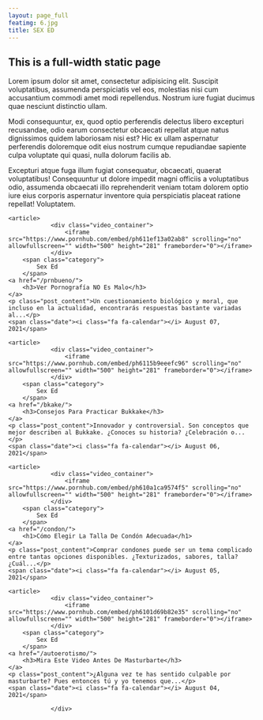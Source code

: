 ```yaml
---
layout: page_full
featimg: 6.jpg
title: SEX ED
---
```

## This is a full-width static page

Lorem ipsum dolor sit amet, consectetur adipisicing elit. Suscipit voluptatibus, assumenda perspiciatis vel eos, molestias nisi cum accusantium commodi amet modi repellendus. Nostrum iure fugiat ducimus quae nesciunt distinctio ullam.

Modi consequuntur, ex, quod optio perferendis delectus libero excepturi recusandae, odio earum consectetur obcaecati repellat atque natus dignissimos quidem laboriosam nisi est? Hic ex ullam aspernatur perferendis doloremque odit eius nostrum cumque repudiandae sapiente culpa voluptate qui quasi, nulla dolorum facilis ab.

Excepturi atque fuga illum fugiat consequatur, obcaecati, quaerat voluptatibus! Consequuntur ut dolore impedit magni officiis a voluptatibus odio, assumenda obcaecati illo reprehenderit veniam totam dolorem optio iure eius corporis aspernatur inventore quia perspiciatis placeat ratione repellat! Voluptatem.



<div class="articles">
    
    <article>
                <div class="video_container">
                    <iframe src="https://www.pornhub.com/embed/ph611ef13a02ab8" scrolling="no" allowfullscreen="" width="500" height="281" frameborder="0"></iframe>
                </div>
        <span class="category">
            Sex Ed
        </span>
    <a href="/prnbueno/">
        <h3>Ver Pornografía NO Es Malo</h3>
    </a>
    <p class="post_content">Un cuestionamiento biológico y moral, que incluso en la actualidad, encontrarás respuestas bastante variadas al...</p>
    <span class="date"><i class="fa fa-calendar"></i> August 07, 2021</span>
</article>

    <article>
                <div class="video_container">
                    <iframe src="https://www.pornhub.com/embed/ph6115b9eeefc96" scrolling="no" allowfullscreen="" width="500" height="281" frameborder="0"></iframe>
                </div>
        <span class="category">
            Sex Ed
        </span>
    <a href="/bkake/">
        <h3>Consejos Para Practicar Bukkake</h3>
    </a>
    <p class="post_content">Innovador y controversial. Son conceptos que mejor describen al Bukkake. ¿Conoces su historia? ¿Celebración o...</p>
    <span class="date"><i class="fa fa-calendar"></i> August 06, 2021</span>
</article>

    <article>
                <div class="video_container">
                    <iframe src="https://www.pornhub.com/embed/ph610a1ca9574f5" scrolling="no" allowfullscreen="" width="500" height="281" frameborder="0"></iframe>
                </div>
        <span class="category">
            Sex Ed
        </span>
    <a href="/condon/">
        <h1>Cómo Elegir La Talla De Condón Adecuada</h1>
    </a>
    <p class="post_content">Comprar condones puede ser un tema complicado entre tantas opciones disponibles. ¿Texturizados, sabores, talla? ¿Cuál...</p>
    <span class="date"><i class="fa fa-calendar"></i> August 05, 2021</span>
</article>

    <article>
                <div class="video_container">
                    <iframe src="https://www.pornhub.com/embed/ph6101d69b82e35" scrolling="no" allowfullscreen="" width="500" height="281" frameborder="0"></iframe>
                </div>
        <span class="category">
            Sex Ed
        </span>
    <a href="/autoerotismo/">
        <h3>Mira Este Video Antes De Masturbarte</h3>
    </a>
    <p class="post_content">¿Alguna vez te has sentido culpable por masturbarte? Pues entonces tú y yo tenemos que...</p>
    <span class="date"><i class="fa fa-calendar"></i> August 04, 2021</span>
</article>
  
                </div>
